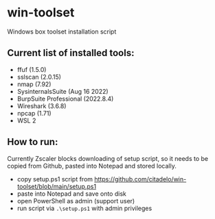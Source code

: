 # win-toolset
Windows box toolset installation script

## Current list of installed tools:
- ffuf (1.5.0)
- sslscan (2.0.15)
- nmap (7.92)
- SysinternalsSuite (Aug 16 2022)
- BurpSuite Professional (2022.8.4)
- Wireshark (3.6.8)
- npcap (1.71)
- WSL 2

## How to run:

Currently Zscaler blocks downloading of setup script, so it needs to be copied from Github, pasted into Notepad and stored locally.

- copy setup.ps1 script from https://github.com/citadelo/win-toolset/blob/main/setup.ps1
- paste into Notepad and save onto disk
- open PowerShell as admin (support user)
- run script via `.\setup.ps1` with admin privileges

